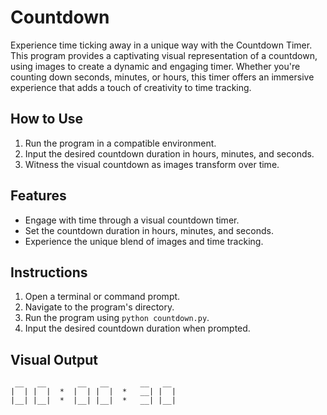 # Countdown

Experience time ticking away in a unique way with the Countdown Timer. This program provides a captivating visual representation of a countdown, using images to create a dynamic and engaging timer. Whether you're counting down seconds, minutes, or hours, this timer offers an immersive experience that adds a touch of creativity to time tracking.

## How to Use

1. Run the program in a compatible environment.
2. Input the desired countdown duration in hours, minutes, and seconds.
3. Witness the visual countdown as images transform over time.

## Features

- Engage with time through a visual countdown timer.
- Set the countdown duration in hours, minutes, and seconds.
- Experience the unique blend of images and time tracking.

## Instructions

1. Open a terminal or command prompt.
2. Navigate to the program's directory.
3. Run the program using `python countdown.py`.
4. Input the desired countdown duration when prompted.

## Visual Output

```
 __   __       __   __       __   __
|  | |  |  *  |  | |  |  *   __| |  |
|__| |__|  *  |__| |__|  *   __| |__|
```

